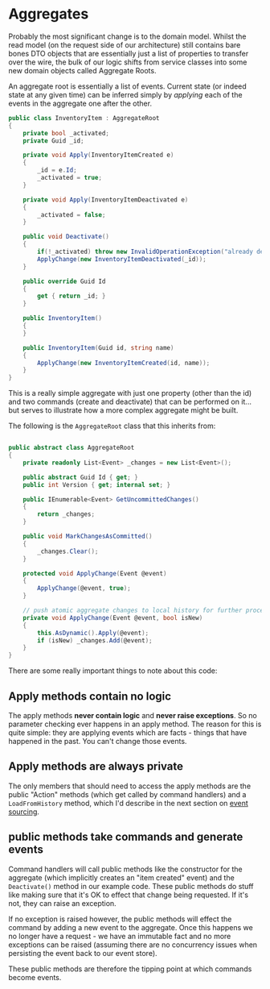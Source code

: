 # Aggregates #

Probably the most significant change is to the domain model. Whilst the read model (on the request side of our architecture) still contains bare bones DTO objects that are essentially just a list of properties to transfer over the wire, the bulk of our logic shifts from service classes into some new domain objects called Aggregate Roots.

An aggregate root is essentially a list of events. Current state (or indeed state at any given time) can be inferred simply by *applying* each of the events in the aggregate one after the other.

```csharp
public class InventoryItem : AggregateRoot
{
    private bool _activated;
    private Guid _id;

    private void Apply(InventoryItemCreated e)
    {
        _id = e.Id;
        _activated = true;
    }

    private void Apply(InventoryItemDeactivated e)
    {
        _activated = false;
    }

    public void Deactivate()
    {
        if(!_activated) throw new InvalidOperationException("already deactivated");
        ApplyChange(new InventoryItemDeactivated(_id));
    }

    public override Guid Id
    {
        get { return _id; }
    }

    public InventoryItem()
    {
    }

    public InventoryItem(Guid id, string name)
    {
        ApplyChange(new InventoryItemCreated(id, name));
    }
}

```

This is a really simple aggregate with just one property (other than the id) and two commands (create and deactivate) that can be performed on it... but serves to illustrate how a more complex aggregate might be built.

The following is the `AggregateRoot` class that this inherits from:

```csharp

public abstract class AggregateRoot
{
    private readonly List<Event> _changes = new List<Event>();

    public abstract Guid Id { get; }
    public int Version { get; internal set; }

    public IEnumerable<Event> GetUncommittedChanges()
    {
        return _changes;
    }

    public void MarkChangesAsCommitted()
    {
        _changes.Clear();
    }

    protected void ApplyChange(Event @event)
    {
        ApplyChange(@event, true);
    }

    // push atomic aggregate changes to local history for further processing (EventStore.SaveEvents)
    private void ApplyChange(Event @event, bool isNew)
    {
        this.AsDynamic().Apply(@event);
        if (isNew) _changes.Add(@event);
    }
}

```

There are some really important things to note about this code:

## Apply methods contain no logic ##

The apply methods **never contain logic** and **never raise exceptions**. So no parameter checking ever happens in an apply method. The reason for this is quite simple: they are applying events which are facts - things that have happened in the past. You can't change those events.

## Apply methods are always private ##

The only members that should need to access the apply methods are the public "Action" methods (which get called by command handlers) and a `LoadFromHistory` method, which I'd describe in the next section on [event sourcing](./event-sourcing.md).

## public methods take commands and generate events

Command handlers will call public methods like the constructor for the aggregate (which implicitly creates an "item created" event) and the `Deactivate()` method in our example code. These public methods do stuff like making sure that it's OK to effect that change being requested. If it's not, they can raise an exception.

If no exception is raised however, the public methods will effect the command by adding a new event to the aggregate. Once this happens we no longer have a request - we have an immutable fact and no more exceptions can be raised (assuming there are no concurrency issues when persisting the event back to our event store).

These public methods are therefore the tipping point at which commands become events.
